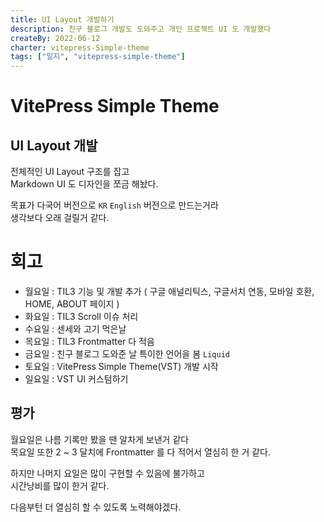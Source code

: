 ```yaml
---
title: UI Layout 개발하기
description: 친구 블로그 개발도 도와주고 개인 프로젝트 UI 도 개발했다
createBy: 2022-06-12
charter: vitepress-Simple-theme
tags: ["일지", "vitepress-simple-theme"]
---
```


# VitePress Simple Theme

## UI Layout 개발 
전체적인 UI Layout 구조를 잡고      
Markdown UI 도 디자인을 쪼금 해놨다.    

목표가 다국어 버전으로 `KR` `English` 버전으로 만드는거라     
생각보다 오래 걸릴거 같다.     


# 회고 
- 월요일 : TIL3 기능 및 개발 추가 ( 구글 애널리틱스, 구글서치 연동, 모바일 호환, HOME, ABOUT 페이지 )
- 화요일 : TIL3 Scroll 이슈 처리
- 수요일 : 센세와 고기 먹은날 
- 목요일 : TIL3 Frontmatter 다 적음 
- 금요일 : 친구 블로그 도와준 날 특이한 언어을 봄 `Liquid`
- 토요일 : VitePress Simple Theme(VST) 개발 시작 
- 일요일 : VST UI 커스텀하기 

## 평가 

월요일은 나름 기록만 봤을 땐 알차게 보낸거 같다      
목요일 또한 2 ~ 3 달치에 Frontmatter 를 다 적어서 열심히 한 거 같다.    

하지만 나머지 요일은 많이 구현할 수 있음에 불가하고   
시간낭비를 많이 한거 같다.     

다음부턴 더 열심히 할 수 있도록 노력해야겠다.

